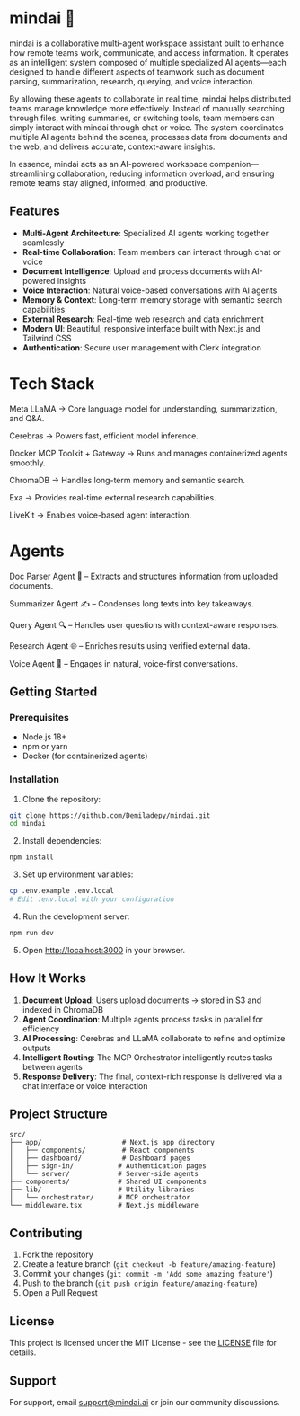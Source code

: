 # mindai 🧠

mindai is a collaborative multi-agent workspace assistant built to enhance how remote teams work, communicate, and access information. It operates as an intelligent system composed of multiple specialized AI agents—each designed to handle different aspects of teamwork such as document parsing, summarization, research, querying, and voice interaction.

By allowing these agents to collaborate in real time, mindai helps distributed teams manage knowledge more effectively. Instead of manually searching through files, writing summaries, or switching tools, team members can simply interact with mindai through chat or voice. The system coordinates multiple AI agents behind the scenes, processes data from documents and the web, and delivers accurate, context-aware insights.

In essence, mindai acts as an AI-powered workspace companion—streamlining collaboration, reducing information overload, and ensuring remote teams stay aligned, informed, and productive.

## Features

- **Multi-Agent Architecture**: Specialized AI agents working together seamlessly
- **Real-time Collaboration**: Team members can interact through chat or voice
- **Document Intelligence**: Upload and process documents with AI-powered insights
- **Voice Interaction**: Natural voice-based conversations with AI agents
- **Memory & Context**: Long-term memory storage with semantic search capabilities
- **External Research**: Real-time web research and data enrichment
- **Modern UI**: Beautiful, responsive interface built with Next.js and Tailwind CSS
- **Authentication**: Secure user management with Clerk integration

# Tech Stack

Meta LLaMA → Core language model for understanding, summarization, and Q&A.

Cerebras → Powers fast, efficient model inference.

Docker MCP Toolkit + Gateway → Runs and manages containerized agents smoothly.

ChromaDB → Handles long-term memory and semantic search.

Exa → Provides real-time external research capabilities.

LiveKit → Enables voice-based agent interaction.

# Agents

Doc Parser Agent 📄 – Extracts and structures information from uploaded documents.

Summarizer Agent ✍️ – Condenses long texts into key takeaways.

Query Agent 🔍 – Handles user questions with context-aware responses.

Research Agent 🌐 – Enriches results using verified external data.

Voice Agent 🎤 – Engages in natural, voice-first conversations.

## Getting Started

### Prerequisites

- Node.js 18+ 
- npm or yarn
- Docker (for containerized agents)

### Installation

1. Clone the repository:
```bash
git clone https://github.com/Demiladepy/mindai.git
cd mindai
```

2. Install dependencies:
```bash
npm install
```

3. Set up environment variables:
```bash
cp .env.example .env.local
# Edit .env.local with your configuration
```

4. Run the development server:
```bash
npm run dev
```

5. Open [http://localhost:3000](http://localhost:3000) in your browser.

## How It Works

1. **Document Upload**: Users upload documents → stored in S3 and indexed in ChromaDB
2. **Agent Coordination**: Multiple agents process tasks in parallel for efficiency
3. **AI Processing**: Cerebras and LLaMA collaborate to refine and optimize outputs
4. **Intelligent Routing**: The MCP Orchestrator intelligently routes tasks between agents
5. **Response Delivery**: The final, context-rich response is delivered via a chat interface or voice interaction

## Project Structure

```
src/
├── app/                    # Next.js app directory
│   ├── components/         # React components
│   ├── dashboard/          # Dashboard pages
│   ├── sign-in/           # Authentication pages
│   └── server/            # Server-side agents
├── components/            # Shared UI components
├── lib/                   # Utility libraries
│   └── orchestrator/      # MCP orchestrator
└── middleware.tsx         # Next.js middleware
```

## Contributing

1. Fork the repository
2. Create a feature branch (`git checkout -b feature/amazing-feature`)
3. Commit your changes (`git commit -m 'Add some amazing feature'`)
4. Push to the branch (`git push origin feature/amazing-feature`)
5. Open a Pull Request

## License

This project is licensed under the MIT License - see the [LICENSE](LICENSE) file for details.

## Support

For support, email support@mindai.ai or join our community discussions.
